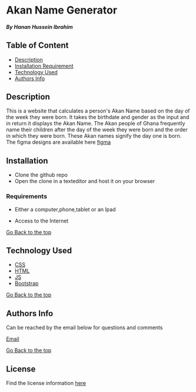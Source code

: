 # Akan Name Generator
##### By Hanan Hussein Ibrahim





## Table of Content

+ [Description](#description)
+ [Installation Requirement](#Requirements)
+ [Technology Used](#technology-used)
+ [Authors Info](#Authors-Info)


## Description

This is a website that calculates a person's Akan Name based on the day of the week they were born. It takes the birthdate and gender as the input and in return it displays the Akan Name. The Akan people of Ghana frequently name their children after the day of the week they were born and the order in which they were born. These Akan names signify the day one is born.
The figma designs are available here [figma](https://www.figma.com/file/rojhZZmZfHt8HRwbsZhWen/Akan-Name?node-id=0%3A1)


## Installation
* Clone the github repo
* Open the clone in a texteditor and host it on your browser

### Requirements

* Either a computer,phone,tablet or an Ipad

* Access to the Internet

[Go Back to the top](#By-Hanan-Hussein-Ibrahim)
## Technology Used
* [CSS](https://developer.mozilla.org/en-US/docs/Web/CSS)
* [HTML](https://developer.mozilla.org/en-US/docs/Glossary/HTML)
* [JS](https://en.wikipedia.org/wiki/JavaScript)
* [Bootstrap](https://getbootstrap.com/)



[Go Back to the top](#By-Hanan-Hussein-Ibrahim)

## Authors Info
Can be reached by the email below for questions and comments 

[Email](hanan.ibrahim@student.moringaschool.com)

[Go Back to the top](#By-Hanan-Hussein-Ibrahim)
## License
Find the license information [here](https://github.com/Hanan-Hussein/MyPortfolio/blob/master/LICENSE) 

